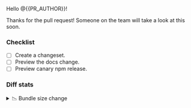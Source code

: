 Hello @{{PR_AUTHOR}}!

Thanks for the pull request! Someone on the team will take a look at this soon.

### Checklist

- [ ] Create a changeset.
- [ ] Preview the docs change.
- [ ] Preview canary npm release. <!-- canary_version --><!-- /canary_version -->

### Diff stats

<details>
  <summary>📉 Bundle size change</summary>
  <!-- bundle_table -->⏳ Loading bundle size report.<!-- /bundle_table -->
</details>

<!-- diff_report --><!-- /diff_report -->

